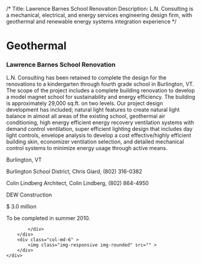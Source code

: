 /*
Title: Lawrence Barnes School Renovation
Description: L.N. Consulting is a mechanical, electrical, and energy services engineering design firm, with geothermal and renewable energy systems integration experience
*/

# Geothermal

<div>
	<div class="row">
		<div class="col-md-6" >
			<div class="well" >
				<h3>Lawrence Barnes School Renovation</h3>
				<p>
   
   L.N. Consulting has been retained to complete the design for the renovations to a kindergarten through fourth grade school in Burlington, VT.  The scope of the project includes a complete building renovation to develop a model magnet school for sustainability and energy efficiency.  The building is approximately 29,000 sq.ft. on two levels.  Our project design development has included; natural light features to create natural light balance in almost all areas of the existing school, geothermal air conditioning, high energy efficient energy recovery ventilation systems with demand control ventilation, super efficient lighting design that includes day light controls, envelope analysis to develop a cost effective/highly efficient building skin, economizer ventilation selection, and detailed mechanical control systems to minimize energy usage through active means.
</p>
				<p>Burlington, VT</p>
				<p>Burlington School District, Chris Giard, (802) 316-0382</p>
				<p>Colin Lindberg Architect, Colin Lindberg, (802) 864-4950</p>
				<p>DEW Construction</p>
				<p>$ 3.0 million</p>
				<p>To be completed in summer 2010.</p>
				<p></p>
				
			</div>
		</div>
		<div class="col-md-6" >
			<img class="img-responsive img-rounded" src="" >
		</div>
	</div>
</div>